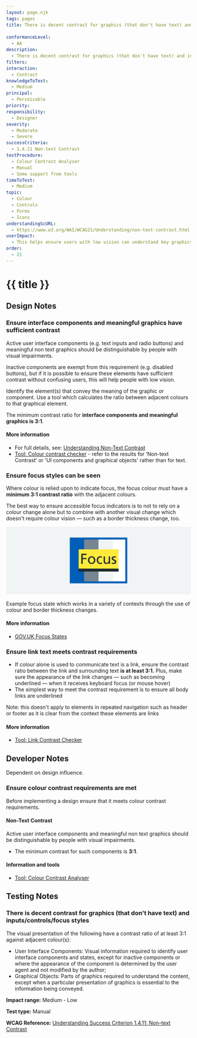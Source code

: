 ```yaml
---
layout: page.njk
tags: pages
title: There is decent contrast for graphics (that don't have text) and inputs/controls/focus styles

conformanceLevel:
  - AA
description:
  - There is decent contrast for graphics (that don't have text) and inputs/controls/focus styles
filters:
interaction:
  - Contrast
knowledgeToTest:
  - Medium
principal:
  - Perceivable
priority:
responsibility:
  - Designer
severity:
  - Moderate
  - Severe
successCriteria:
  - 1.4.11 Non-text Contrast
testProcedure:
  - Colour Contrast Analyser
  - Manual
  - Some support from tools
timeToTest:
  - Medium
topic:
  - Colour
  - Controls
  - Forms
  - Icons
understandingScURL:
  - https://www.w3.org/WAI/WCAG21/Understanding/non-text-contrast.html
userImpact:
  - This helps ensure users with low vision can understand key graphics and interact with interactive elements within an interface
order:
  - 21
---
```


# {{ title }}

## Design Notes

### Ensure interface components and meaningful graphics have sufficient contrast

Active user interface components (e.g. text inputs and radio buttons) and meaningful non text graphics should be distinguishable by people with visual impairments.

Inactive components are exempt from this requirement (e.g. disabled buttons), but if it is possible to ensure these elements have sufficient contrast without confusing users, this will help people with low vision.

Identify the element(s) that convey the meaning of the graphic or component. Use a tool which calculates the ratio between adjacent colours to that graphical element.

The minimum contrast ratio for **interface components and meaningful graphics is 3:1**.

#### More information

- For full details, see: [Understanding Non-Text Contrast](https://www.w3.org/WAI/WCAG21/Understanding/non-text-contrast.html)
- [Tool: Colour contrast checker](https://developer.paciellogroup.com/resources/contrastanalyser/) - refer to the results for ‘Non-text Contrast’ or 'UI components and graphical objects' rather than for text.

### Ensure focus styles can be seen

Where colour is relied upon to indicate focus, the focus colour must have a **minimum 3:1 contrast ratio** with the adjacent colours.

The best way to ensure accessible focus indicators is to not to rely on a colour change alone but to combine with another visual change which doesn't require colour vision — such as a border thickness change, too.

<img class="nhsuk-card__img" src="/images/focus-state.png" alt="focus state">

Example focus state which works in a variety of contexts through the use of colour and border thickness changes.

#### More information

- [GOV.UK Focus States](https://design-system.service.gov.uk/get-started/focus-states/)

### Ensure link text meets contrast requirements

- If colour alone is used to communicate text is a link, ensure the contrast ratio between the link and surrounding text **is at least 3:1.** Plus, make sure the appearance of the link changes — such as becoming underlined — when it receives keyboard focus (or mouse hover)
- The simplest way to meet the contrast requirement is to ensure all body links are underlined

Note: this doesn't apply to elements in repeated navigation such as header or footer as it is clear from the context these elements are links

#### More information

- [Tool: Link Contrast Checker](https://webaim.org/resources/linkcontrastchecker/)

## Developer Notes

Dependent on design influence.

### Ensure colour contrast requirements are met

Before implementing a design ensure that it meets colour contrast requirements.

#### Non-Text Contrast

Active user interface components and meaningful non text graphics should be distinguishable by people with visual impairments.

- The minimum contrast for such components is **3:1**.

#### Information and tools

- [Tool: Colour Contrast Analyser](https://developer.paciellogroup.com/resources/contrastanalyser/)

## Testing Notes

### There is decent contrast for graphics (that don't have text) and inputs/controls/focus styles

The visual presentation of the following have a contrast ratio of at least 3:1 against adjacent colour(s):

- User Interface Components: Visual information required to identify user interface components and states, except for inactive components or where the appearance of the component is determined by the user agent and not modified by the author;
- Graphical Objects: Parts of graphics required to understand the content, except when a particular presentation of graphics is essential to the information being conveyed.

**Impact range:** Medium - Low

**Test type:** Manual

**WCAG Reference:** [Understanding Success Criterion 1.4.11: Non-text Contrast](https://www.w3.org/WAI/WCAG21/Understanding/non-text-contrast.html)

